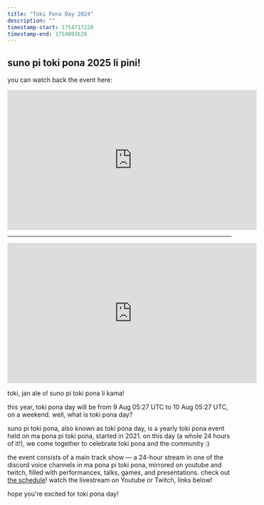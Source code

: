 ```yaml
---
title: "Toki Pona Day 2024"
description: ""
timestamp-start: 1754717220
timestamp-end: 1754803620
---
```


## suno pi toki pona 2025 li pini!

you can watch back the event here:

<iframe width="560" height="315" src="https://www.youtube.com/embed/videoseries?list=PLjOmpMyMxd8QxXO_BLrFnCm8g9-1mUe4U" title="YouTube video player" frameborder="0" allow="accelerometer; autoplay; clipboard-write; encrypted-media; gyroscope; picture-in-picture; web-share" referrerpolicy="strict-origin-when-cross-origin" allowfullscreen></iframe>

***

<center><iframe width="560" height="315" src="https://www.youtube.com/embed/LnmOklcxVnk?si=Y9mVRSSq6MUNJQHl" title="YouTube video player" frameborder="0" allow="accelerometer; autoplay; clipboard-write; encrypted-media; gyroscope; picture-in-picture; web-share" referrerpolicy="strict-origin-when-cross-origin" allowfullscreen></iframe></center>

toki, jan ale o! suno pi toki pona li kama!

this year, toki pona day will be from <span class="date" data-value="1754717220">9 Aug 05:27 UTC</span> to <span class="date" data-value="1754803620">10 Aug 05:27 UTC</span>, on a weekend. well, what is toki pona day?

suno pi toki pona, also known as toki pona day, is a yearly toki pona event held on ma pona pi toki pona, started in 2021. on this day (a whole 24 hours of it!), we come together to celebrate toki pona and the community :)

the event consists of a main track show — a 24-hour stream in one of the discord voice channels in ma pona pi toki pona, mirrored on youtube and twitch, filled with performances, talks, games, and presentations. check out <a href="https://suno.pona.la/2025/tenpo/">the schedule<a/>! watch the livestream on Youtube or Twitch, links below!

<!--<p>want to take part in suno, or help us run the event? <a href="https://suno.pona.la/wile">join us now!</a></p>-->

hope you're excited for toki pona day!
